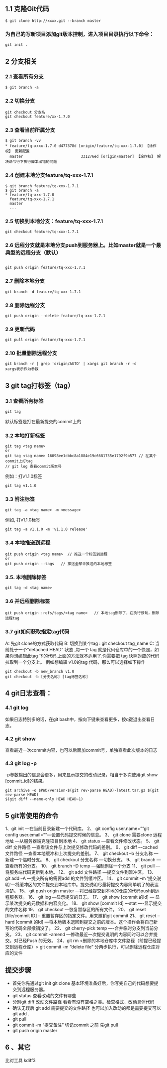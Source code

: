## 1.1 克隆Git代码

```
$ git clone http://xxxx.git --branch master
```

### 为自己的写新项目添加git版本控制，进入项目目录执行以下命令：

```
git init .
```

## 2 分支相关
### 2.1 查看所有分支
```
$ git branch -a
```

### 2.2 切换分支

```
git checkout 分支名
git checkout feature/xx-1.7.0
```

### 2.3 查看当前所属分支

```
$ git branch -vv
* feature/tq-xxxx-1.7.0 d477378d [origin/feature/tq-xxx-1.7.0] 【涂作权】 更新配置
  master                          331276ed [origin/master] 【涂作权】 解决命令行下执行脚本出错的问题
```

### 2.4 创建本地分支feature/tq-xxx-1.7.1

```
$ git branch feature/tq-xxx-1.7.1
$ git branch -a
* feature/tq-xxx-1.7.0
  feature/tq-xxx-1.7.1
  master
  ...
```

### 2.5 切换到本地分支：feature/tq-xxx-1.7.1

```
git checkout feature/tq-xxx-1.7.1
```

### 2.6 远程分支就是本地分支push到服务器上。比如master就是一个最典型的远程分支（默认）

```

git push origin feature/tq-xxx-1.7.1

```

### 2.7 删除本地分支

```
git branch -d feature/tq-xxx-1.7.1
```

### 2.8 删除远程分支
```
git push origin --delete feature/tq-xxx-1.7.1
```

### 2.9 更新代码

```
git pull origin feature/tq-xxx-1.7.1
```

### 2.10 批量删除远程分支
```
git branch -r | grep 'origin/AUTO' | xargs git branch -r -d
xargs表示作为参数
```

## 3 git tag打标签（tag）

### 3.1 查看所有标签
```
git tag   
```

默认标签是打在最新提交的commit上的

### 3.2 本地打新标签

```
git tag <tag name> 
or
git tag <tag name> 16098ee1cbbc8a1884e19c6681735e1792f9b577 // 在某个commit上打tag
// git log 查看commit版本号
```

例如：打v1.1.0标签

```
git tag v1.1.0
```

### 3.3 附注标签
```
git tag -a <tag name> -m <message>
```

例如, 打v1.1.0标签
```
git tag -a v1.1.0 -m 'v1.1.0 release'
```

### 3.4 本地推送到远程

```
git push origin <tag name>  // 推送一个标签到远程
or
git push origin --tags   // 推送全部未推送的本地标签
```

### 3.5. 本地删除标签
```
git tag -d <tag name>
```

### 3.6 并远程删除标签

```
git push origin :refs/tags/<tag name>   // 本地tag删除了，在执行该句，删除远程tag
```

### 3.7 git如何获取指定tag代码

A: 先git clone的方式获取代码
B: 切换到某个tag : git checkout tag_name
C: 当前处于一个“detached HEAD” 状态 ,每一个 tag 就是代码仓库中的一个快照，如果你想编辑此tag 下的代码,上面的方法就不适用了.你需要把 tag 快照对应的代码拉取到一个分支上。
例如想编辑 v1.0的tag 代码，那么可以选择如下操作

```
git checkout -b new_branch v1.0
git checkout -b [分支名称] [tag标签名称]
```

## 4 git日志查看：

### 4.1 git log
如果日志特别多的话，在git bash中，按向下键来查看更多，按q键退出查看日志。

### 4.2 git show
查看最近一次commit内容，也可以后面加commit号，单独查看此次版本的日志

### 4.3 git log -p
-p参数输出的信息会更多，用来显示提交的改动记录，相当于多次使用git show [commit_id]的结果。
```
git archive -o $PWD/version-$(git rev-parse HEAD)-latest.tar.gz $(git rev-parse HEAD)
$(git diff --name-only HEAD HEAD~1)
```
## 5 git常使用的命令

1、git init —在当前目录新建一个代码库。
2、 git config user.name=””git config user.email=””—设置代码提交时候的信息。
3、 git clone 需要clone 远程地址 ––从服务器端克隆项目到本地
4、 git status —查看文件修改状态。
5、 git diff 文件路径 ––查看该文件与上次提交修改代码的差别。
6、 git diff –-cached 文件路径 ––查看本地缓冲和上次提交的差别。
7、 git checkout –b 分支名称 ––新建一个临时分支。
8、 git checkout 分支名称 ––切换分支。
9、 git branch —查看所有的分支。
10、 git branch –D temp —强制删除一个分支
11、 git pull —将服务端代码更新到本地。
12、 git add 文件路径 —提交文件到暂冲区。
13、 git add –A —提交所有的需要add 的文件到缓冲区。
14、 git commit –m ‘提交说明’—将缓冲区的文件提交到本地库中。提交说明尽量将提交内容简单明了的表达清楚。
15、 git push origin master —将已经提交到本地的仓库的代码push到远程服务器。
16、 git log —显示提交的日志。
17、 git show [commit 的Id] — 显示某次提交的元数据和内容变化。
18、 git show [commit Id] –-stat —-显示提交的文件名称
19、 git checkout —恢复暂存区的所有文件。
20、 git reset [file/commit ID] – 重置暂存区的指定文件。用来撤销git commit
21、 git reset –hard [commit 的Id] —将本地版本退回到提交之前的版本。这个操作会将自己新写的代码全部撤销没了。
22、 git cherry-pick temp —-合并临时分支到当前分支。
23、 git commit –amend —修改最近一次提交说明的内容同时可以合并提交。对已经Push 的无效。
24、git rm <删除的本地仓库中文件路径（前提已经提交到远程仓库）> git commit -m “delete file” 分两步执行，可以删除远程仓库对应的文件

## 提交步骤

- 首先你先通过git init git clone 基本环境准备好后，你写完自己的代码想要提交到远程服务器。
- git status 查看改动的文件有哪些
- 分别git diff 改动文件路径 看看有没有空格之类。检查格式，改动具体代码
- 确认无误后 git add 需要提交的文件路径 也可以加入改动的都是需要提交可以git add .
- git pull
- git commit -m “提交备注” 切记commit 之前 先git pull
- git push origin master

## 6 、其它
比对工具
kdiff3
